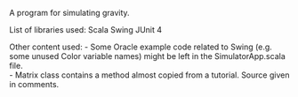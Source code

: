 A program for simulating gravity. 

List of libraries used: 
Scala Swing
JUnit 4

Other content used:
	- Some Oracle example code related to Swing (e.g. some unused Color variable names) might be left in the SimulatorApp.scala file.	
	- Matrix class contains a method almost copied from a tutorial. Source given in comments. 